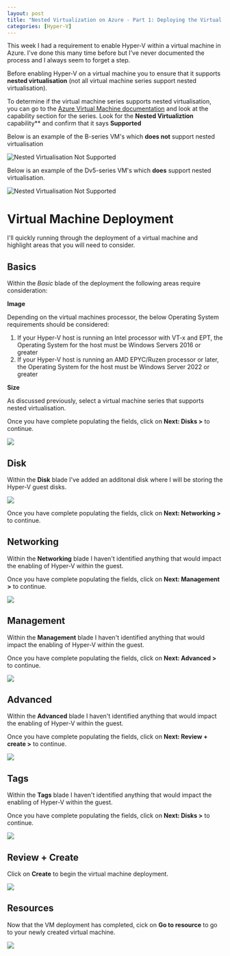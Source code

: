 ```yaml
---
layout: post
title: "Nested Virtualization on Azure - Part 1: Deploying the Virtual Machine"
categories: [Hyper-V]
---
```


This week I had a requirement to enable Hyper-V within a virtual machine in Azure. I've done this many time before but I've never documented the process and I always seem to forget a step.

Before enabling Hyper-V on a virtual machine you to ensure that it supports **nested virtualisation** (not all virtual machine series support nested virtualisation).

To determine if the virtual machine series supports nested virtualisation, you can go to the [Azure Virtual Machine documentation](https://docs.microsoft.com/en-us/azure/virtual-machines/sizes-general) and look at the capability section for the series. Look for the **Nested Virtualiztion** capability** and confirm that it says **Supported**

Below is an example of the B-series VM's which **does not** support nested virtualisation

![Nested Virtualisation Not Supported](/docs/assets/images/2022-04-27-hyperv-vm-deployment/VM-SKU-NestedV-NotSupported.jpg)

Below is an example of the Dv5-series VM's which **does** support nested virtualisation.

![Nested Virtualisation Not Supported](/docs/assets/images/2022-04-27-hyperv-vm-deployment/VM-SKU-NestedV-Supported.jpg)


# Virtual Machine Deployment

I'll quickly running through the deployment of a virtual machine and highlight areas that you will need to consider.

## Basics

Within the *Basic* blade of the deployment the following areas require consideration:

**Image**

Depending on the virtual machines processor, the below Operating System requirements should be considered:
1. If your Hyper-V host is running an Intel processor with VT-x and EPT, the Operating System for the host must be Windows Servers 2016 or greater
2. If your Hyper-V host is running an AMD EPYC/Ruzen processor or later, the Operating System for the host must be Windows Server 2022 or greater

**Size**

As discussed previously, select a virtual machine series that supports nested virtualisation.

Once you have complete populating the fields, click on **Next: Disks >** to continue.

![](/docs/assets/images/2022-04-27-hyperv-vm-deployment/VM-Create-Basics.jpg)

## Disk

Within the **Disk** blade I've added an additonal disk where I will be storing the Hyper-V guest disks.

![](/docs/assets/images/2022-04-27-hyperv-vm-deployment/VM-Create-Disk.jpg)

Once you have complete populating the fields, click on **Next: Networking >** to continue.

## Networking

Within the **Networking** blade I haven't identified anything that would impact the enabling of Hyper-V within the guest.

Once you have complete populating the fields, click on **Next: Management >** to continue.

![](/docs/assets/images/2022-04-27-hyperv-vm-deployment/VM-Create-Networking.jpg)

## Management

Within the **Management** blade I haven't identified anything that would impact the enabling of Hyper-V within the guest.

Once you have complete populating the fields, click on **Next: Advanced >** to continue.

![](/docs/assets/images/2022-04-27-hyperv-vm-deployment/VM-Create-Management.jpg)

## Advanced

Within the **Advanced** blade I haven't identified anything that would impact the enabling of Hyper-V within the guest.

Once you have complete populating the fields, click on **Next: Review + create >** to continue.

![](/docs/assets/images/2022-04-27-hyperv-vm-deployment/VM-Create-Advanced.jpg)

## Tags

Within the **Tags** blade I haven't identified anything that would impact the enabling of Hyper-V within the guest.

Once you have complete populating the fields, click on **Next: Disks >** to continue.

![](/docs/assets/images/2022-04-27-hyperv-vm-deployment/VM-Create-Tags.jpg)

## Review + Create

Click on **Create** to begin the virtual machine deployment.

![](/docs/assets/images/2022-04-27-hyperv-vm-deployment/VM-Create-Review.jpg)

## Resources

Now that the VM deployment has completed, cick on **Go to resource** to go to your newly created virtual machine.

![](/docs/assets/images/2022-04-27-hyperv-vm-deployment/VM-Create-Completed.jpg)